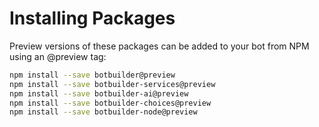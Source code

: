 # Installing Packages
Preview versions of these packages can be added to your bot from NPM using an @preview tag:

```bash
npm install --save botbuilder@preview
npm install --save botbuilder-services@preview
npm install --save botbuilder-ai@preview
npm install --save botbuilder-choices@preview
npm install --save botbuilder-node@preview
``` 

